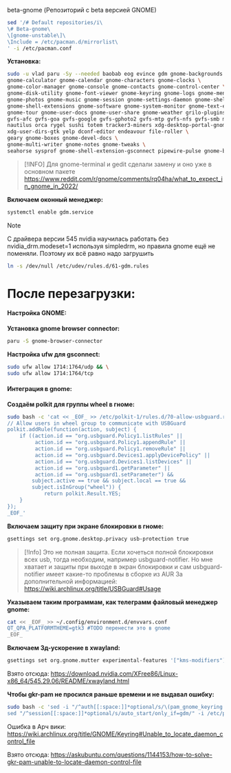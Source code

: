 beta-gnome (Репозиторий с beta версией GNOME)
```bash
sed '/# Default repositories/i\
\# Beta-gnome\
\[gnome-unstable\]\
\Include = /etc/pacman.d/mirrorlist\
' -i /etc/pacman.conf
```

**Установка:**

```bash
sudo -u vlad paru -Sy --needed baobab eog evince gdm gnome-backgrounds \
gnome-calculator gnome-calendar gnome-characters gnome-clocks \
gnome-color-manager gnome-console gnome-contacts gnome-control-center \
gnome-disk-utility gnome-font-viewer gnome-keyring gnome-logs gnome-menus \
gnome-photos gnome-music gnome-session gnome-settings-daemon gnome-shell \
gnome-shell-extensions gnome-software gnome-system-monitor gnome-text-editor \
gnome-tour gnome-user-docs gnome-user-share gnome-weather grilo-plugins gvfs \
gvfs-afc gvfs-goa gvfs-google gvfs-gphoto2 gvfs-mtp gvfs-nfs gvfs-smb malcontent \
nautilus orca rygel sushi totem tracker3-miners xdg-desktop-portal-gnome \
xdg-user-dirs-gtk yelp dconf-editor endeavour file-roller \
geary gnome-boxes gnome-devel-docs \
gnome-multi-writer gnome-notes gnome-tweaks \
seahorse sysprof gnome-shell-extension-gsconnect pipewire-pulse gnome-browser-connector
```
> [!INFO]
> Для gnome-terminal и gedit сделали замену и оно уже в основном пакете https://www.reddit.com/r/gnome/comments/rq04ha/what_to_expect_in_gnome_in_2022/

**Включаем оконный менеджер:**
```bash
systemctl enable gdm.service
```

>[!Note]
>С драйвера версии 545 nvidia научилась работать без nvidia_drm.modeset=1 используя simpledrm, но правила gnome ещё не поменяли. Поэтому их всё равно надо загрушить
```bash
ln -s /dev/null /etc/udev/rules.d/61-gdm.rules
```


# После перезагрузки:
#### Настройка GNOME:
**Установка gnome browser connector:**
```bash
paru -S gnome-browser-connector
```
**Настройка ufw для gsconnect:**
```bash
sudo ufw allow 1714:1764/udp && \
sudo ufw allow 1714:1764/tcp
```

#### Интеграция в gnome:
**Создаём polkit для группы wheel в гноме:**
```bash
sudo bash -c 'cat << _EOF_ >> /etc/polkit-1/rules.d/70-allow-usbguard.rules
// Allow users in wheel group to communicate with USBGuard
polkit.addRule(function(action, subject) {
    if ((action.id == "org.usbguard.Policy1.listRules" ||
         action.id == "org.usbguard.Policy1.appendRule" ||
         action.id == "org.usbguard.Policy1.removeRule" ||
         action.id == "org.usbguard.Devices1.applyDevicePolicy" ||
         action.id == "org.usbguard.Devices1.listDevices" ||
         action.id == "org.usbguard1.getParameter" ||
         action.id == "org.usbguard1.setParameter") &&
        subject.active == true && subject.local == true &&
        subject.isInGroup("wheel")) {
            return polkit.Result.YES;
    }
});
_EOF_'
```

**Включаем защиту при экране блокировки в гноме:**
```bash
gsettings set org.gnome.desktop.privacy usb-protection true
```
>[!Info]
>Это не полная защита. Если хочеться полной блокировки всех usb, тогда необходим, например usbguard-notifier. Но мне хватает и защиты при выходе в экран блокировки и сам usbguard-notifier имеет какие-то проблемы в сборке из AUR
>За дополнительной информацией: https://wiki.archlinux.org/title/USBGuard#Usage

**Указываем таким программам, как телеграмм файловый менеджер gnome:**
```bash
cat << _EOF_ >> ~/.config/environment.d/envvars.conf
QT_QPA_PLATFORMTHEME=gtk3 #TODO перенести это в gnome
_EOF_
```

**Включаем 3д-ускорение в xwayland:**
```bash
gsettings set org.gnome.mutter experimental-features '["kms-modifiers"]'
```
Взято отсюда: https://download.nvidia.com/XFree86/Linux-x86_64/545.29.06/README/xwayland.html

**Чтобы gkr-pam не просился раньше времени и не выдавал ошибку:** 

```bash
sudo bash -c 'sed -i "/^auth[[:space:]]*optional/s/\(pam_gnome_keyring.so\)\(.*\)$/\1 only_if=gdm\2/" /etc/pam.d/gdm-password && \
sed "/^session[[:space:]]*optional/s/auto_start/only_if=gdm/" -i /etc/pam.d/gdm-password'
```

Ошибка в Арч вики: https://wiki.archlinux.org/title/GNOME/Keyring#Unable_to_locate_daemon_control_file

Взято отсюда: https://askubuntu.com/questions/1144153/how-to-solve-gkr-pam-unable-to-locate-daemon-control-file

